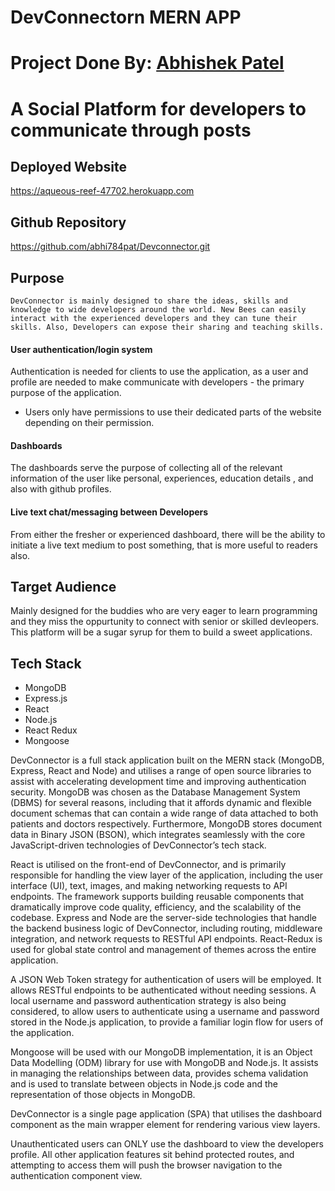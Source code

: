 

# DevConnectorn MERN APP



# Project Done By:  <a href="https://github.com/abhi784pat" noreferrer target="_blank">Abhishek Patel</a>

# A Social Platform for developers to communicate through posts

## Deployed Website

https://aqueous-reef-47702.herokuapp.com

## Github Repository

https://github.com/abhi784pat/Devconnector.git

## Purpose

	DevConnector is mainly designed to share the ideas, skills and knowledge to wide developers around the world. New Bees can easily interact with the experienced developers and they can tune their skills. Also, Developers can expose their sharing and teaching skills.

#### User authentication/login system

Authentication is needed for clients to use the application, as a user and profile are needed to make communicate with developers - the primary purpose of the application. 

- Users only have permissions to use their dedicated parts of the website depending on their permission.


#### Dashboards

The dashboards serve the purpose of collecting all of the relevant information of the user like personal, experiences, education details , and also with github profiles.

#### Live text chat/messaging between Developers

From either the fresher or experienced dashboard, there will be the ability to initiate a live text medium to post something, that is more useful to readers also.

## Target Audience

Mainly designed for the buddies who are very eager to learn programming and they miss the oppurtunity to connect with senior or skilled devleopers. This platform will be a sugar syrup for them to build a sweet applications.

## Tech Stack

- MongoDB
- Express.js
- React
- Node.js
- React Redux
- Mongoose


DevConnector is a full stack application built on the MERN stack (MongoDB, Express, React and Node) and utilises a range of open source libraries to assist with accelerating development time and improving authentication security. MongoDB was chosen as the Database Management System (DBMS) for several reasons, including that it affords dynamic and flexible document schemas that can contain a wide range of data attached to both patients and doctors respectively. Furthermore, MongoDB stores document data in Binary JSON (BSON), which integrates seamlessly with the core JavaScript-driven technologies of DevConnector’s tech stack.

React is utilised on the front-end of DevConnector, and is primarily responsible for handling the view layer of the application, including the user interface (UI), text, images, and making networking requests to API endpoints. The framework supports building reusable components that dramatically improve code quality, efficiency, and the scalability of the codebase. Express and Node are the server-side technologies that handle the backend business logic of DevConnector, including routing, middleware integration, and network requests to RESTful API endpoints. React-Redux is used for global state control and management of themes across the entire application.

A JSON Web Token strategy for authentication of users will be employed. It allows RESTful endpoints to be authenticated without needing sessions. A local username and password authentication strategy is also being considered, to allow users to authenticate using a username and password stored in the Node.js application, to provide a familiar login flow for users of the application. 

Mongoose will be used with our MongoDB implementation, it is an Object Data Modelling (ODM) library for use with MongoDB and Node.js. It assists in managing the relationships between data, provides schema validation and is used to translate between objects in Node.js code and the representation of those objects in MongoDB.


DevConnector is a single page application (SPA) that utilises the dashboard component as the main wrapper element for rendering various view layers.

Unauthenticated users can ONLY use the dashboard to view the developers profile. All other application features sit behind protected routes, and attempting to access them will push the browser navigation to the authentication component view.

